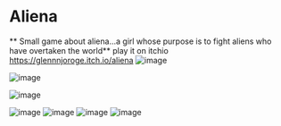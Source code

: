 # Aliena
** Small game about aliena...a girl whose purpose is to fight aliens who have overtaken the world**
play it on itchio https://glennnjoroge.itch.io/aliena
![image](https://github.com/user-attachments/assets/75a0575a-78d0-46a1-81ee-6b4bda1e9e0e)

![image](https://github.com/user-attachments/assets/7093720a-ff53-4ad6-80b9-840c09d2a072)

![image](https://github.com/user-attachments/assets/29e5d7a7-576a-4265-b198-3fd3028c5c32)


![image](https://github.com/user-attachments/assets/627bda9f-c400-4712-97f5-d74a66a2a8c2)
![image](https://github.com/user-attachments/assets/9e694809-ee04-4a6d-bddd-318d1f898267)
![image](https://github.com/user-attachments/assets/6877ae7c-87f3-4e27-bf3e-4601fdb42dfd)
![image](https://github.com/user-attachments/assets/e85257db-c435-4e3a-a938-58ecf42a50f9)
